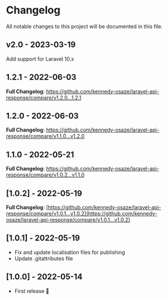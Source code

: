 # Changelog

All notable changes to this project will be documented in this file.

## v2.0 - 2023-03-19

Add support for Laravel 10.x

## 1.2.1 - 2022-06-03

**Full Changelog**: https://github.com/kennedy-osaze/laravel-api-response/compare/v1.2.0...1.2.1

## 1.2.0 - 2022-06-03

**Full Changelog**: https://github.com/kennedy-osaze/laravel-api-response/compare/v1.1.0...v1.2.0

## 1.1.0 - 2022-05-21

**Full Changelog**: https://github.com/kennedy-osaze/laravel-api-response/compare/v1.0.2...v1.1.0

## [1.0.2] - 2022-05-19

**Full Changelog**: [https://github.com/kennedy-osaze/laravel-api-response/compare/v1.0.1...v1.0.2](https://github.com/kennedy-osaze/laravel-api-response/compare/v1.0.1...v1.0.2)

## [1.0.1] - 2022-05-19

- Fix and update localisation files for publishing
- Update .gitattributes file

## [1.0.0] - 2022-05-14

- First release 🚀
